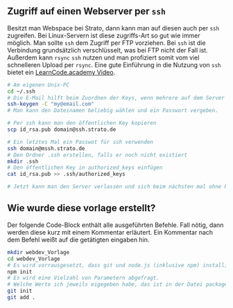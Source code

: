 ## Zugriff auf einen Webserver per ``ssh``

Besitzt man Webspace bei Strato, dann kann man auf diesen auch per ``ssh`` zugreifen. Bei Linux-Servern ist diese zugriffs-Art so gut wie immer möglich. Man sollte ``ssh`` dem Zugriff per FTP vorziehen. Bei ``ssh`` ist die Verbindung grundsätzlich verschlüsselt, was bei FTP nicht der Fall ist. Außerdem kann ``rsync`` ``ssh`` nutzen und man profiziert somit vom viel schnelleren Upload per ``rsync``. Eine gute Einführung in die Nutzung von ``ssh`` bietet ein [LearnCode.academy Video].


```bash
# Am eigenen Unix-PC
cd ~/.ssh
# Die E-Mail hilft beim Zuordnen der Keys, wenn mehrere auf dem Server hinterlegt sind.
ssh-keygen -C "my@email.com"
# Man kann den Dateinamen beliebig wählen und ein Passwort vergeben.

# Per ssh kann man den öffentlichen Key kopieren
scp id_rsa.pub domain@ssh.strato.de

# Ein letztes Mal ein Passwot für ssh verwenden
ssh domain@mssh.strato.de
# Den Ordner .ssh erstellen, falls er noch nicht existiert
mkdir .ssh
# Den öffentlichen Key in authorized_keys einfügen
cat id_rsa.pub >> .ssh/authorized_keys

# Jetzt kann man den Server verlassen und sich beim nächsten mal ohne Passwort anmelden
```

## Wie wurde diese vorlage erstellt?

Der folgende Code-Block enthält alle ausgeführten Befehle. Fall nötig, dann werden diese kurz mit einem Kommentar erläutert. Ein Kommentar nach dem Befehl weißt auf die getätigten eingaben hin.

```bash
mkdir webdev_Vorlage
cd webdev_Vorlage
# Es wird vorrausgesetzt, dass git und node.js (inklusive npm) installiert sind
npm init
# Es wird eine Vielzahl von Parametern abgefragt.
# Welche Werte ich jeweils eigegeben habe, das ist in der Datei package.json zu sehen.
git init
git add .
```

[LearnCode.academy Video]: https://www.youtube.com/watch?v=DbPDraCYju8
